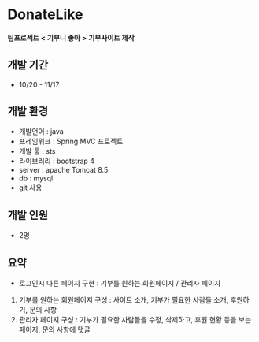 # DonateLike
#### 팀프로젝트 < 기부니 좋아 > 기부사이트 제작



## 개발 기간 

- 10/20 - 11/17

## 개발 환경 
- 개발언어   : java
- 프레임워크   : Spring MVC 프로젝트 
- 개발 툴    : sts
- 라이브러리   : bootstrap 4
- server       : apache Tomcat 8.5
- db          : mysql
- git 사용

## 개발 인원
- 2명

## 요약

- 로그인시 다른 페이지 구현 : 기부를 원하는 회원페이지 / 관리자 페이지
 
1.  기부를 원하는 회원페이지 구성 : 사이트 소개, 기부가 필요한 사람들 소개, 후원하기, 문의 사항
2. 관리자 페이지 구성 :  기부가 필요한 사람들을 수정, 삭제하고, 후원 현황 등을 보는 페이지, 문의 사항에 댓글
